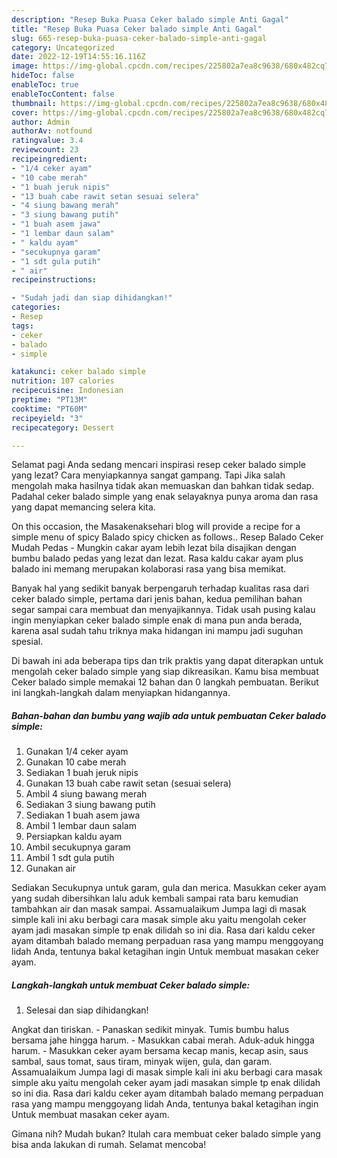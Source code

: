 ```yaml
---
description: "Resep Buka Puasa Ceker balado simple Anti Gagal"
title: "Resep Buka Puasa Ceker balado simple Anti Gagal"
slug: 665-resep-buka-puasa-ceker-balado-simple-anti-gagal
category: Uncategorized
date: 2022-12-19T14:55:16.116Z
image: https://img-global.cpcdn.com/recipes/225802a7ea8c9638/680x482cq70/ceker-balado-simple-foto-resep-utama.jpg
hideToc: false
enableToc: true
enableTocContent: false
thumbnail: https://img-global.cpcdn.com/recipes/225802a7ea8c9638/680x482cq70/ceker-balado-simple-foto-resep-utama.jpg
cover: https://img-global.cpcdn.com/recipes/225802a7ea8c9638/680x482cq70/ceker-balado-simple-foto-resep-utama.jpg
author: Admin
authorAv: notfound
ratingvalue: 3.4
reviewcount: 23
recipeingredient:
- "1/4 ceker ayam"
- "10 cabe merah"
- "1 buah jeruk nipis"
- "13 buah cabe rawit setan sesuai selera"
- "4 siung bawang merah"
- "3 siung bawang putih"
- "1 buah asem jawa"
- "1 lembar daun salam"
- " kaldu ayam"
- "secukupnya garam"
- "1 sdt gula putih"
- " air"
recipeinstructions:

- "Sudah jadi dan siap dihidangkan!"
categories:
- Resep
tags:
- ceker
- balado
- simple

katakunci: ceker balado simple 
nutrition: 107 calories
recipecuisine: Indonesian
preptime: "PT13M"
cooktime: "PT60M"
recipeyield: "3"
recipecategory: Dessert

---
```



Selamat pagi Anda sedang mencari inspirasi resep ceker balado simple yang lezat? Cara menyiapkannya sangat gampang. Tapi Jika salah mengolah maka hasilnya tidak akan memuaskan dan bahkan tidak sedap. Padahal ceker balado simple yang enak selayaknya punya aroma dan rasa yang dapat memancing selera kita.


On this occasion, the Masakenaksehari blog will provide a recipe for a simple menu of spicy Balado spicy chicken as follows.. Resep Balado Ceker Mudah Pedas - Mungkin cakar ayam lebih lezat bila disajikan dengan bumbu balado pedas yang lezat dan lezat. Rasa kaldu cakar ayam plus balado ini memang merupakan kolaborasi rasa yang bisa memikat.

Banyak hal yang sedikit banyak berpengaruh terhadap kualitas rasa dari ceker balado simple, pertama dari jenis bahan, kedua pemilihan bahan segar sampai cara membuat dan menyajikannya. Tidak usah pusing kalau ingin menyiapkan ceker balado simple enak di mana pun anda berada, karena asal sudah tahu triknya maka hidangan ini mampu jadi suguhan spesial.


Di bawah ini ada beberapa tips dan trik praktis yang dapat diterapkan untuk mengolah ceker balado simple yang siap dikreasikan. Kamu bisa membuat Ceker balado simple memakai 12 bahan dan 0 langkah pembuatan. Berikut ini langkah-langkah dalam menyiapkan hidangannya.

<!--inarticleads1-->

##### Bahan-bahan dan bumbu yang wajib ada untuk pembuatan Ceker balado simple:

1. Gunakan 1/4 ceker ayam
1. Gunakan 10 cabe merah
1. Sediakan 1 buah jeruk nipis
1. Gunakan 13 buah cabe rawit setan (sesuai selera)
1. Ambil 4 siung bawang merah
1. Sediakan 3 siung bawang putih
1. Sediakan 1 buah asem jawa
1. Ambil 1 lembar daun salam
1. Persiapkan  kaldu ayam
1. Ambil secukupnya garam
1. Ambil 1 sdt gula putih
1. Gunakan  air


Sediakan Secukupnya untuk garam, gula dan merica. Masukkan ceker ayam yang sudah dibersihkan lalu aduk kembali sampai rata baru kemudian tambahkan air dan masak sampai. Assamualaikum Jumpa lagi di masak simple kali ini aku berbagi cara masak simple aku yaitu mengolah ceker ayam jadi masakan simple tp enak dilidah so ini dia. Rasa dari kaldu ceker ayam ditambah balado memang perpaduan rasa yang mampu menggoyang lidah Anda, tentunya bakal ketagihan ingin Untuk membuat masakan ceker ayam. 

<!--inarticleads2-->

##### Langkah-langkah untuk membuat Ceker balado simple:


1. Selesai dan siap dihidangkan!

Angkat dan tiriskan. - Panaskan sedikit minyak. Tumis bumbu halus bersama jahe hingga harum. - Masukkan cabai merah. Aduk-aduk hingga harum. - Masukkan ceker ayam bersama kecap manis, kecap asin, saus sambal, saus tomat, saus tiram, minyak wijen, gula, dan garam. Assamualaikum Jumpa lagi di masak simple kali ini aku berbagi cara masak simple aku yaitu mengolah ceker ayam jadi masakan simple tp enak dilidah so ini dia. Rasa dari kaldu ceker ayam ditambah balado memang perpaduan rasa yang mampu menggoyang lidah Anda, tentunya bakal ketagihan ingin Untuk membuat masakan ceker ayam. 

Gimana nih? Mudah bukan? Itulah cara membuat ceker balado simple yang bisa anda lakukan di rumah. Selamat mencoba!
